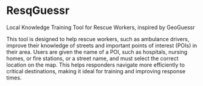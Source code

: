# ResqGuessr
Local Knowledge Training Tool for Rescue Workers, inspired by GeoGuessr

This tool is designed to help rescue workers, such as ambulance drivers, improve their knowledge of streets and important points of interest (POIs) in their area. Users are given the name of a POI, such as hospitals, nursing homes, or fire stations, or a street name, and must select the correct location on the map. This helps responders navigate more efficiently to critical destinations, making it ideal for training and improving response times.
